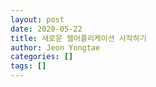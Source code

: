 ```yaml
---
layout: post
date: 2020-05-22
title: 새로운 웹어플리케이션 시작하기
author: Jeon Yongtae
categories: []
tags: []
---
```

